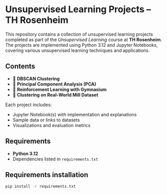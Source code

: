 # Unsupervised Learning Projects – TH Rosenheim

This repository contains a collection of unsupervised learning projects completed as part of the *Unsupervised Learning* course at **TH Rosenheim**. The projects are implemented using Python 3.12 and Jupyter Notebooks, covering various unsupervised learning techniques and applications.

## Contents

- 📌 **DBSCAN Clustering**
- 📌 **Principal Component Analysis (PCA)**
- 📌 **Reinforcement Learning with Gymnasium**
- 📌 **Clustering on Real-World Mill Dataset**

Each project includes:
- Jupyter Notebook(s) with implementation and explanations  
- Sample data or links to datasets  
- Visualizations and evaluation metrics  

## Requirements

- **Python 3.12**
- Dependencies listed in `requirements.txt`

## Requirements installation

```bash
pip install -r requirements.txt
```
